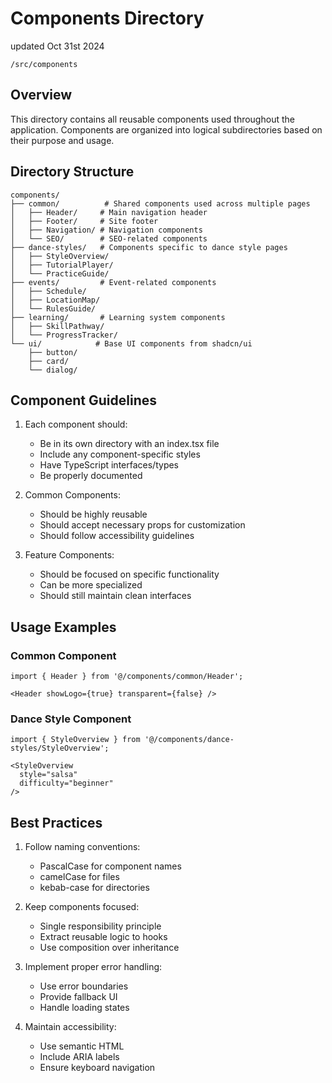 # Components Directory
updated Oct 31st 2024

`/src/components`

## Overview

This directory contains all reusable components used throughout the application. Components are organized into logical subdirectories based on their purpose and usage.

## Directory Structure

```
components/
├── common/          # Shared components used across multiple pages
│   ├── Header/     # Main navigation header
│   ├── Footer/     # Site footer
│   ├── Navigation/ # Navigation components
│   └── SEO/        # SEO-related components
├── dance-styles/   # Components specific to dance style pages
│   ├── StyleOverview/
│   ├── TutorialPlayer/
│   └── PracticeGuide/
├── events/         # Event-related components
│   ├── Schedule/
│   ├── LocationMap/
│   └── RulesGuide/
├── learning/       # Learning system components
│   ├── SkillPathway/
│   └── ProgressTracker/
└── ui/            # Base UI components from shadcn/ui
    ├── button/
    ├── card/
    └── dialog/
```

## Component Guidelines

1. Each component should:
   - Be in its own directory with an index.tsx file
   - Include any component-specific styles
   - Have TypeScript interfaces/types
   - Be properly documented

2. Common Components:
   - Should be highly reusable
   - Should accept necessary props for customization
   - Should follow accessibility guidelines

3. Feature Components:
   - Should be focused on specific functionality
   - Can be more specialized
   - Should still maintain clean interfaces

## Usage Examples

### Common Component
```tsx
import { Header } from '@/components/common/Header';

<Header showLogo={true} transparent={false} />
```

### Dance Style Component
```tsx
import { StyleOverview } from '@/components/dance-styles/StyleOverview';

<StyleOverview 
  style="salsa"
  difficulty="beginner"
/>
```

## Best Practices

1. Follow naming conventions:
   - PascalCase for component names
   - camelCase for files
   - kebab-case for directories

2. Keep components focused:
   - Single responsibility principle
   - Extract reusable logic to hooks
   - Use composition over inheritance

3. Implement proper error handling:
   - Use error boundaries
   - Provide fallback UI
   - Handle loading states

4. Maintain accessibility:
   - Use semantic HTML
   - Include ARIA labels
   - Ensure keyboard navigation